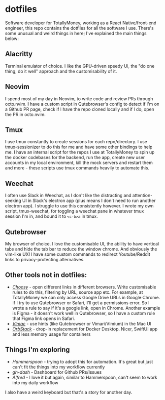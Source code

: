 # dotfiles

Software developer for TotallyMoney, working as a React Native/front-end engineer, this repo contains the dotfiles for all the software I use. There's some unusual and weird things in here; I've explained the main things below:

## Alacritty
Terminal emulator of choice. I like the GPU-driven speedy UI, the "do one thing, do it well" approach and the customisability of it.

## Neovim
I spend most of my day in Neovim, to write code and review PRs through octo.nvim. I have a custom script in Qutebrowser's config to detect if I'm on a Github PR page, check if I have the repo cloned locally and if I do, open the PR in octo.nvim.

## Tmux
I use tmux constantly to create sessions for each repo/directory. I use tmux-sessionizer to do this for me and have some other bindings to help me. I have an internal script for the repos I use at TotallyMoney to spin up the docker codebases for the backend, run the app, create new user accounts in my local environment, kill the mock servers and restart them and more - these scripts use tmux commands heavily to automate this.

## Weechat
I often use Slack in Weechat, as I don't like the distracting and attention-seeking UI in Slack's electron app (plus means I don't need to run another electron app). I struggle to use this consistently however. I wrote my own script, tmux-weechat, for toggling a weechat pane in whatever tmux session I'm in, and bound it to `<c-b>a` in tmux.

## Qutebrowser
My browser of choice. I love the customisable UI, the ability to have vertical tabs and hide the tab bar to reduce the window chrome. And obviously the vim-like UX! I have some custom commands to redirect Youtube/Reddit links to privacy-protecting alternatives.

## Other tools not in dotfiles:
- *[Choosy](https://choosy.app/)* - open different links in different browsers. Write customisable rules to do this, filtering by URL, source app etc. For example, at TotallyMoney we can only access Google Drive URLs in Google Chrome. If I try to use Qutebrowser or Safari, I'll get a permissions error. So I wrote a rule to say if it's a google link, open in Chrome. Another example is Figma - it doesn't work well in Qutebrowser, so I have a custom rule that Figma link opens in Safari.
- *[Vimac](https://github.com/nchudleigh/vimac)* - use hints (like Qutebrowser or Vimari/Vimium) in the Mac UI
- *[OrbStack](https://orbstack.dev/)* - drop-in replacement for Docker Desktop. Nicer, SwiftUI app and less memory usage for containers

## Things I'm exploring
- *Hammerspoon* - trying to adopt this for automation. It's great but just can't fit the things into my workflow currently
- *gh-dash* - Dashboard for Github PRs/Issues
- *Alfred* - I love it but again, similar to Hammerspoon, can't seem to work into my daily workflow

I also have a weird keyboard but that's a story for another day.

